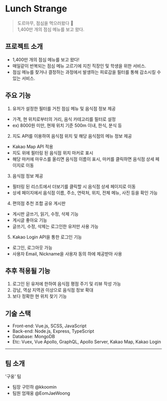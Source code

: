 # Lunch Strange

> 도르마무, 점심을 먹으러왔다 🍱        
> 1,400만 개의 점심 메뉴를 보고 왔다.

## 프로젝트 소개

- 1,400만 개의 점심 메뉴를 보고 왔다!
- 매일같이 반복되는 점심 메뉴 고르기에 지친 직장인 및 학생을 위한 서비스.
- 점심 메뉴를 찾거나 결정하는 과정에서 발생하는 피로감을 필터를 통해 감소시킬 수 있는 서비스.

## 주요 기능

1. 유저가 설정한 필터를 거친 점심 메뉴 및 음식점 정보 제공

- 가격, 현 위치로부터의 거리, 음식 카테고리를 필터로 설정
- ex) 8000원 미만, 현재 위치 기준 500m 이내, 한식, 분식 등

2. 지도 API를 이용하여 음식점 위치 및 해당 음식점의 메뉴 정보 제공

- Kakao Map API 적용
- 지도 위에 필터링 된 음식점 위치 마커로 표시
- 해당 마커에 마우스를 올리면 음식점 이름이 표시, 마커를 클릭하면 음식점 상세 페이지로 이동

3. 음식점 정보 제공

- 필터링 된 리스트에서 더보기를 클릭할 시 음식점 상세 페이지로 이동
- 상세 페이지에서 음식점 이름, 주소, 연락처, 위치, 전체 메뉴, 사진 등을 확인 가능

4. 편의점 추천 조합 공유 게시판

- 게시판 글쓰기, 읽기, 수정, 삭제 기능
- 게시글 좋아요 기능
- 글쓰기, 수정, 삭제는 로그인한 유저만 사용 가능

5.  Kakao Login API을 통한 로그인 기능

- 로그인, 로그아웃 가능
- 사용자 Email, Nickname을 사용자 동의 하에 제공받아 사용

## 추후 적용될 기능

1. 로그인 된 유저에 한하여 음식점 평점 주기 및 리뷰 작성 가능
2. 강남, 역삼 지역권 이상으로 음식점 정보 확대
3. 보다 정확한 현 위치 찾기 기능

## 기술 스택

- Front-end: Vue.js, SCSS, JavaScript
- Back-end: Node.js, Express, TypeScript
- Database: MongoDB
- Etc: Vuex, Vue Apollo, GraphQL, Apollo Server, Kakao Map, Kakao Login

---

## 팀 소개

'구웅' 팀

- 팀장 구민하 @kkoomin
- 팀원 엄재웅 @EomJaeWoong

